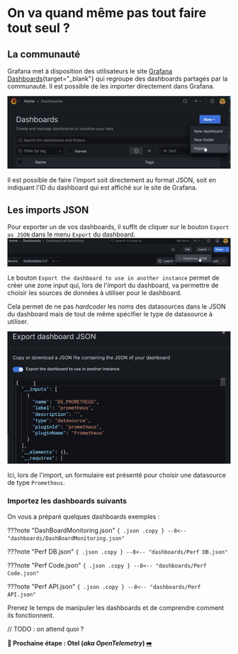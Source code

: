 # On va quand même pas tout faire tout seul ?

## La communauté

Grafana met à disposition des utilisateurs le site [Grafana Dashboards](https://grafana.com/grafana/dashboards/){target="_blank"} qui regroupe des dashboards partagés par la communauté. Il est possible de les importer directement dans Grafana.

![Menu d'import d'un dashboard](image-35.png)

Il est possible de faire l'import soit directement au format JSON, soit en indiquant l'ID du dashboard qui est affiché sur le site de Grafana.

## Les imports JSON

Pour exporter un de vos dashboards, il suffit de cliquer sur le bouton `Export as JSON` dans le menu `Export` du dashboard.
![Dashboard Export](image-36.png)

Le bouton `Export the dashboard to use in another instance` permet de créer une zone input qui, lors de l'import du dashboard, va permettre de choisir les sources de données à utiliser pour le dashboard.

Cela permet de ne pas *hardcoder* les noms des datasources dans le JSON du dashboard mais de tout de même spécifier le type de datasource à utiliser.

![Dashboard Var](image-37.png)

Ici, lors de l'import, un formulaire est présenté pour choisir une datasource de type `Prometheus`.

### Importez les dashboards suivants

On vous a préparé quelques dashboards exemples :

???note "DashBoardMonitoring.json"
    ``` { .json .copy }
        --8<-- "dashboards/DashBoardMonitoring.json"
    ```

???note "Perf DB.json"
    ``` { .json .copy }
        --8<-- "dashboards/Perf DB.json"
    ```

???note "Perf Code.json"
    ``` { .json .copy }
        --8<-- "dashboards/Perf Code.json"
    ```

???note "Perf API.json"
    ``` { .json .copy }
        --8<-- "dashboards/Perf API.json"
    ```

Prenez le temps de manipuler les dashboards et de comprendre comment ils fonctionnent.

// TODO : on attend quoi ?

**🛫 Prochaine étape : Otel (*aka OpenTelemetry*) [➡️](../dashboard-metrics/otel.md)**

